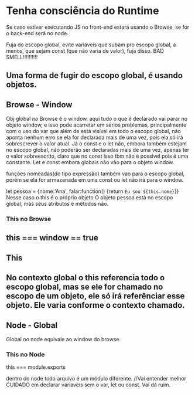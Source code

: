 # Tenha consciência do Runtime
Se caso estiver executando JS no front-end estará usando o Browse, se for o back-end será no node.

Fuja do escopo global, evite variáveis que subam pro escopo global, a menos, que sejam const (que não varia de valor), fuja disso. BAD SMELL!!!!!!!!!!

Uma forma de fugir do escopo global, é usando objetos.
---------------------------------------------------------
## Browse - Window
Obj global no Browse é o window.
aqui tudo o que é declarado vai parar no objeto window, e isso pode acarretar em sérios problemas, principalmente com o uso do
var que além de está visível em todo o escopo global, não aponta nenhum erro se ela for declarada mais de uma vez, pois ela só irá sobrescrever o valor atual.
Já o const e o let não, embora também estejam no escopo global, não poderão ser declaradas mais de uma vez, apenas ter o valor sobreescrito, claro que no const isso tbm não é possivel pois é uma constante.
Let e const embora globais não vão para o objeto window.

funções nomeadas(do tipo expressão) também vao para o escopo global, porém se ela for armazanada em uma const ou let não irá para o window.

let pessoa = {nome:'Ana', falar:function() {return `Eu sou ${this.nome}`}}
Nesse caso o this é o próprio objeto
O objeto pessoa está no escopo global, mas seus atributos e métodos não.
### This no Browse
this === window == true
----------------------------------------------------------
## This
No contexto global o this referencia todo o escopo global, mas se ele for chamado no escopo de um objeto, ele só irá referênciar esse objeto.
Ele varia conforme o contexto chamado.
---------------------------------------------------------
## Node - Global
Global no node equivale ao window do browse.

### This no Node
this === module.exports

dentro do node todo arquivo é um módulo diferente. //Vai entender melhor
CUIDADO em declarar variaveis sem o var, let ou const. Vai dá ruim.
